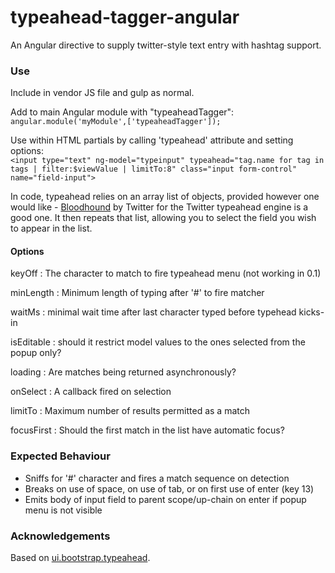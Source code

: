 # typeahead-tagger-angular
An Angular directive to supply twitter-style text entry with hashtag support.

### Use
Include in vendor JS file and gulp as normal.

Add to main Angular module with "typeaheadTagger":  
`angular.module('myModule',['typeaheadTagger']);`

Use within HTML partials by calling 'typeahead' attribute and setting options:  
`<input type="text" ng-model="typeinput" typeahead="tag.name for tag in tags | filter:$viewValue | limitTo:8" class="input form-control" name="field-input">`

In code, typeahead relies on an array list of objects, provided however one would like - [Bloodhound](https://github.com/twitter/typeahead.js/blob/master/doc/bloodhound.md "Bloodhound") by Twitter for the Twitter typeahead engine is a good one. It then repeats that list, allowing you to select the field you wish to appear in the list.

#### Options

keyOff     : The character to match to fire typeahead menu (not working in 0.1)

minLength  : Minimum length of typing after '#' to fire matcher

waitMs     : minimal wait time after last character typed before typehead kicks-in

isEditable : should it restrict model values to the ones selected from the popup only?

loading    : Are matches being returned asynchronously?

onSelect   : A callback fired on selection

limitTo    : Maximum number of results permitted as a match

focusFirst : Should the first match in the list have automatic focus?


### Expected Behaviour

* Sniffs for '#' character and fires a match sequence on detection
* Breaks on use of space, on use of tab, or on first use of enter (key 13)
* Emits body of input field to parent scope/up-chain on enter if popup menu is not visible

### Acknowledgements

Based on [ui.bootstrap.typeahead](https://angular-ui.github.io/bootstrap/).